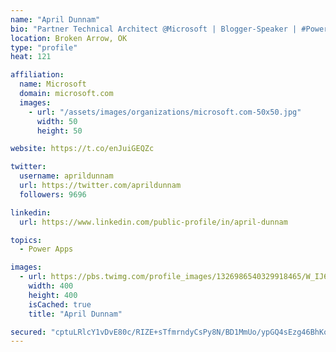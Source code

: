 ```yaml
---
name: "April Dunnam"
bio: "Partner Technical Architect @Microsoft | Blogger-Speaker | #PowerApps, #PowerAutomate, #Office365, #SharePoint | #WIT | #Karaoke Queen"
location: Broken Arrow, OK
type: "profile"
heat: 121

affiliation:
  name: Microsoft
  domain: microsoft.com
  images:
    - url: "/assets/images/organizations/microsoft.com-50x50.jpg"
      width: 50
      height: 50

website: https://t.co/enJuiGEQZc

twitter:
  username: aprildunnam
  url: https://twitter.com/aprildunnam
  followers: 9696

linkedin:
  url: https://www.linkedin.com/public-profile/in/april-dunnam

topics:
  - Power Apps

images:
  - url: https://pbs.twimg.com/profile_images/1326986540329918465/W_IJ6Ih2_400x400.jpg
    width: 400
    height: 400
    isCached: true
    title: "April Dunnam"

secured: "cptuLRlcY1vDvE80c/RIZE+sTfmrndyCsPy8N/BD1MmUo/ypGQ4sEzg46BhKoRNv1gRvEjLuq9+MYUXKLuklwVCtqoHjlUlznmBRFwrDumNdENW5Kru2lPqn6FOg1r63VItjE8m8yEwDnVFpeQm2mHHvfzFDdL+gOCAIshHYfU+wbhe75JgiDhYttamgL6mHcZDAKYTy4XsXz28roaFkCmoM88D9QDXOjdvs2PJGVTbZrc4xhxc9L4HROQZJlA3hq76j+D462cR4rQHQVG3iMeha+YIOSadcmNdLZ2lNkL7qkG1GWP5nZMgcPmekWzXT5lJwQz6XLSE7LFD7yf5KoSj5RJTFoD4nWQTLkk/pBF/dwTIO3lSEzMIrTj+GoG+qAO9YoYO69MJQcrfRHX6KvkLv76zOPQ8ZqLhpsBlh+DA=;dV+SeMesJbmhpi6xgB20tg=="
---
```


